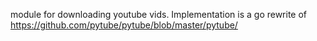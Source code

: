 module for downloading youtube vids. Implementation is a go rewrite of https://github.com/pytube/pytube/blob/master/pytube/ 
